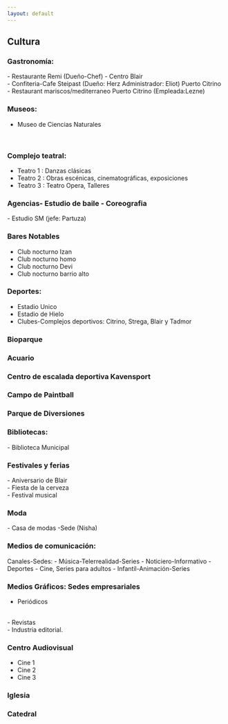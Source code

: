 ```yaml
---
layout: default
---
```


<h2>Cultura</h2>

<h3>Gastronomía:</h3>
- Restaurante Remi (Dueño-Chef) - Centro Blair
<br>
- Confiteria-Cafe Steipast (Dueño: Herz Administrador: Eliot) Puerto Citrino
<br>
- Restaurant mariscos/mediterraneo Puerto Citrino (Empleada:Lezne)
<h3>Museos:</h3>

- Museo de Ciencias Naturales
<br>
<h3>Complejo teatral:</h3>

-  Teatro 1 : Danzas clásicas
-  Teatro 2 : Obras escénicas, cinematográficas, exposiciones
-  Teatro 3 : Teatro Opera, Talleres 

<h3> Agencias- Estudio de baile - Coreografia</h3>
- Estudio SM (jefe: Partuza)
<br>
<h3>Bares Notables</h3>

-  Club nocturno Izan
-  Club nocturno homo 
-  Club nocturno Devi
-  Club nocturno barrio alto

<h3> Deportes: </h3>

-  Estadio Unico
-  Estadio de Hielo
-  Clubes-Complejos deportivos: Citrino, Strega, Blair y Tadmor

<h3>Bioparque</h3>
<h3>Acuario </h3>
<h3>Centro de escalada deportiva Kavensport </h3>
<h3>Campo de Paintball</h3>
<h3>Parque de Diversiones</h3>


<h3> Bibliotecas:</h3>
- Biblioteca Municipal 

<h3> Festivales y ferias</h3>
- Aniversario de Blair
<br>
- Fiesta de la cerveza
<br>
- Festival musical

<h3>Moda</h3>
- Casa de modas -Sede (Nisha)

<h3>Medios de comunicación: </h3>
Canales-Sedes:
- Música-Telerrealidad-Series
- Noticiero-Informativo
- Deportes
- Cine, Series para adultos
- Infantil-Animación-Series


 <h3>Medios Gráficos: Sedes empresariales</h3>

- Periódicos
<br>
- Revistas
<br>
- Industria editorial.
<br>

<h3>Centro Audiovisual</h3>

- Cine 1
- Cine 2
- Cine 3 

<h3>Iglesia</h3>

<h3>Catedral</h3>
